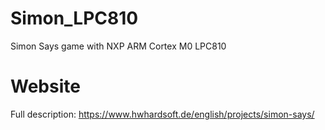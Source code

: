 # Simon_LPC810
Simon Says game with NXP ARM Cortex M0 LPC810

# Website
Full description: https://www.hwhardsoft.de/english/projects/simon-says/
